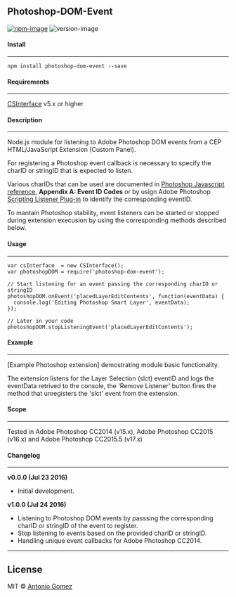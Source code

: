 ## Photoshop-DOM-Event

[![npm-image](https://img.shields.io/badge/npm-v1.0.0-ff69b4.svg)](https://www.npmjs.com/package/photoshop-dom-event)
![version-image](https://img.shields.io/badge/license-MIT-ff69b4.svg)


#### Install
--------
```
npm install photoshop-dom-event --save
```


#### Requirements
--------
[CSInterface][0] v5.x or higher


#### Description
-----------
Node.js module for listening to Adobe Photoshop DOM events from a CEP HTML/JavaScript Extension (Custom Panel).

For registering a Photoshop event callback is necessary to specify the charID or stringID that is expected to listen.

Various charIDs that can be used are documented in [Photoshop Javascript reference][1], **Appendix A: Event ID Codes** or by usign Adobe Photoshop [Scripting Listener Plug-in][2] to identify the corresponding eventID. 

To mantain Photoshop stability, event listeners can be started or stopped during extension execusion by using the corresponding methods described below.


#### Usage
--------
```
var csInterface  = new CSInterface();
var photoshopDOM = require('photoshop-dom-event');

// Start listening for an event passing the corresponding charID or stringID
photoshopDOM.onEvent('placedLayerEditContents', function(eventData) {
  console.log('Editing Photoshop Smart Layer', eventData);
});

// Later in your code
photoshopDOM.stopListeningEvent('placedLayerEditContents');
```


#### Example
--------
[Example Photoshop extension] demostrating module basic functionality.

The extension listens for the Layer Selection (slct) eventID and logs the eventData retrived to the console, the 'Remove Listener' button fires the method that unregisters the 'slct' event from the extension.


#### Scope
--------
Tested in Adobe Photoshop CC2014 (v15.x), Adobe Photoshop CC2015 (v16.x) and Adobe Photoshop CC2015.5 (v17.x)


#### Changelog
--------

**v0.0.0 (Jul 23 2016)**
*    Initial development.

**v1.0.0 (Jul 24 2016)**
*    Listening to Photoshop DOM events by passsing the corresponding charID or stringID of the event to register.
*    Stop listening to events based on the provided charID or stringID.
*    Handling unique event callbacks for Adobe Photoshop CC2014.


--------
## License
MIT © [Antonio Gomez][2]

[0]: https://github.com/Adobe-CEP/CEP-Resources
[1]: http://wwwimages.adobe.com/content/dam/Adobe/en/devnet/photoshop/pdfs/photoshop-cc-javascript-ref-2015.pdf
[2]: http://www.adobe.com/devnet/photoshop/scripting.html
[3]: http://antoniogomez.me/
[4]: https://github.com/antonio-gomez/photoshop-dom-event/tree/master/example